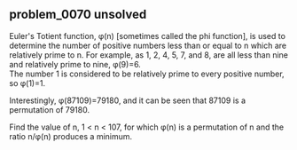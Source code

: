 ## problem_0070 unsolved
Euler's Totient function, φ(n) [sometimes called the phi function], is used to
determine the number of positive numbers less than or equal to n which are
relatively prime to n. For example, as 1, 2, 4, 5, 7, and 8, are all less than
nine and relatively prime to nine, φ(9)=6.  
The number 1 is considered to be relatively prime to every positive number, so
φ(1)=1.

Interestingly, φ(87109)=79180, and it can be seen that 87109 is a permutation
of 79180.

Find the value of n, 1 < n < 107, for which φ(n) is a permutation of n and the
ratio n/φ(n) produces a minimum.

